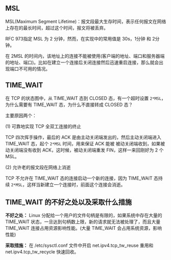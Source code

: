 ## MSL

MSL(Maximum Segment Lifetime)：报文段最大生存时间，表示任何报文在网络上存在的最长时间，超过这个时间，报文将被丢弃。

RFC 973指定 MSL 为 2 分钟，然而，在实现中的常用值是 30s，1分钟 和 2分钟。

在 2MSL 的时间内，该地址上的连接不能被使用(客户端的地址、端口和服务器端的地址、端口)。比如在建立一个连接后关闭连接然后迅速重启连接，那么就会出现端口不可用的情况。

## TIME_WAIT

在 TCP 的状态图中，从 TIME_WAIT 态到 CLOSED 态，有一个超时设置 `2*MSL`，为什么需要有 TIME_WAIT 态，为什么不直接转成 CLOSED 态？

主要原因两个：

(1) 可靠地实现 TCP 全双工连接的终止

TCP 四次挥手操作，最后的 ACK 是由主动关闭端发出的，然后主动关闭端进入 TIME_WAIT 态，起个 `2*MSL` 时间，用来保证 ACK 能被 被动关闭端收到，如果被动关闭端没有收到 ACK，这时候，被动关闭端重发 FIN，这样一来回刚好为 2 个 MSL。

(2) 允许老的报文段在网络上消逝

TCP 不允许在 TIME_WAIT 态的连接启动一个新的连接，因为 TIME_WAIT 态持续 `2*MSL`，这样当新建立一个连接时，前面这个连接会消逝。

## TIME_WAIT 的不好之处以及采取什么措施

**不好之处：** Linux 分配给一个用户的文件句柄是有限的，如果系统中存在大量的 TIME_WAIT 状态，一旦达到句柄数上限，新的请求就无法被处理了，而且大量 TIME_WAIT 连接占用资源影响性能。(大量 TIME_WAIT 会占用系统资源，影响性能)

**采取措施：** 在 /etc/sysctl.conf 文件中开启 net.ipv4.tcp_tw_reuse 重用和 net.ipv4.tcp_tw_recycle 快速回收。
